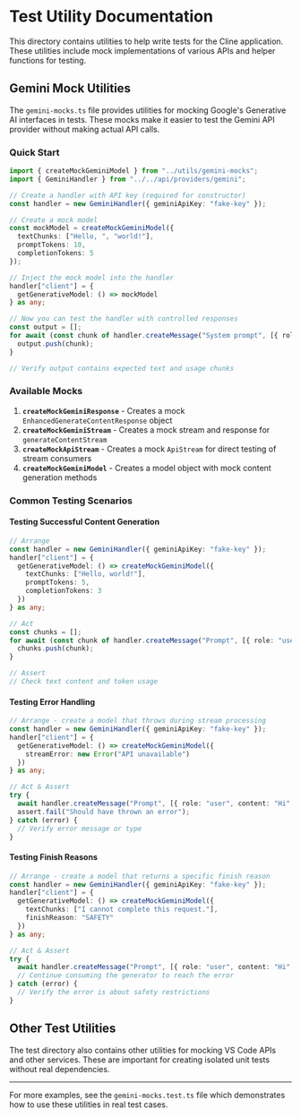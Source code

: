 # Test Utility Documentation

This directory contains utilities to help write tests for the Cline application. These utilities include mock implementations of various APIs and helper functions for testing.

## Gemini Mock Utilities

The `gemini-mocks.ts` file provides utilities for mocking Google's Generative AI interfaces in tests. These mocks make it easier to test the Gemini API provider without making actual API calls.

### Quick Start

```typescript
import { createMockGeminiModel } from "../utils/gemini-mocks";
import { GeminiHandler } from "../../api/providers/gemini";

// Create a handler with API key (required for constructor)
const handler = new GeminiHandler({ geminiApiKey: "fake-key" });

// Create a mock model
const mockModel = createMockGeminiModel({
  textChunks: ["Hello, ", "world!"],
  promptTokens: 10,
  completionTokens: 5
});

// Inject the mock model into the handler
handler["client"] = {
  getGenerativeModel: () => mockModel
} as any;

// Now you can test the handler with controlled responses
const output = [];
for await (const chunk of handler.createMessage("System prompt", [{ role: "user", content: "Test" }])) {
  output.push(chunk);
}

// Verify output contains expected text and usage chunks
```

### Available Mocks

1. **`createMockGeminiResponse`** - Creates a mock `EnhancedGenerateContentResponse` object
2. **`createMockGeminiStream`** - Creates a mock stream and response for `generateContentStream`
3. **`createMockApiStream`** - Creates a mock `ApiStream` for direct testing of stream consumers
4. **`createMockGeminiModel`** - Creates a model object with mock content generation methods

### Common Testing Scenarios

#### Testing Successful Content Generation

```typescript
// Arrange
const handler = new GeminiHandler({ geminiApiKey: "fake-key" });
handler["client"] = {
  getGenerativeModel: () => createMockGeminiModel({
    textChunks: ["Hello, world!"],
    promptTokens: 5,
    completionTokens: 3
  })
} as any;

// Act
const chunks = [];
for await (const chunk of handler.createMessage("Prompt", [{ role: "user", content: "Hi" }])) {
  chunks.push(chunk);
}

// Assert
// Check text content and token usage
```

#### Testing Error Handling

```typescript
// Arrange - create a model that throws during stream processing
const handler = new GeminiHandler({ geminiApiKey: "fake-key" });
handler["client"] = {
  getGenerativeModel: () => createMockGeminiModel({
    streamError: new Error("API unavailable")
  })
} as any;

// Act & Assert
try {
  await handler.createMessage("Prompt", [{ role: "user", content: "Hi" }]).next();
  assert.fail("Should have thrown an error");
} catch (error) {
  // Verify error message or type
}
```

#### Testing Finish Reasons

```typescript
// Arrange - create a model that returns a specific finish reason
const handler = new GeminiHandler({ geminiApiKey: "fake-key" });
handler["client"] = {
  getGenerativeModel: () => createMockGeminiModel({
    textChunks: ["I cannot complete this request."],
    finishReason: "SAFETY"
  })
} as any;

// Act & Assert
try {
  await handler.createMessage("Prompt", [{ role: "user", content: "Hi" }]).next();
  // Continue consuming the generator to reach the error
} catch (error) {
  // Verify the error is about safety restrictions
}
```

## Other Test Utilities

The test directory also contains other utilities for mocking VS Code APIs and other services. These are important for creating isolated unit tests without real dependencies.

---

For more examples, see the `gemini-mocks.test.ts` file which demonstrates how to use these utilities in real test cases. 
